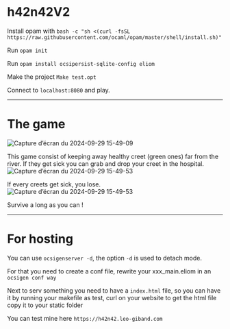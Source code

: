 # h42n42V2

Install opam with `bash -c "sh <(curl -fsSL https://raw.githubusercontent.com/ocaml/opam/master/shell/install.sh)"`

Run `opam init`

Run `opam install ocsipersist-sqlite-config eliom`

Make the project `Make test.opt`

Connect to `localhost:8080` and play.

----------------------------------

# The game
![Capture d’écran du 2024-09-29 15-49-09](https://github.com/user-attachments/assets/51675fae-a235-4220-84db-98c1bcc0c782)

This game consist of keeping away healthy creet (green ones) far from the river. If they get sick you can grab and drop your creet in the hospital.
![Capture d’écran du 2024-09-29 15-49-53](https://github.com/user-attachments/assets/d344cbb2-aa5c-45ca-9e23-99b1b3e95cbc)

If every creets get sick, you lose.
![Capture d’écran du 2024-09-29 15-49-53](https://github.com/user-attachments/assets/d7f177da-fc13-49b8-a0eb-464312e58cd7)

Survive a long as you can !

-----------------------------------

# For hosting

You can use `ocsigenserver -d`, the option `-d` is used to detach mode. 

For that you need to create a conf file, rewrite your xxx_main.eliom in an `ocsigen conf way`

Next to serv something you need to have a `index.html` file, so you can have it by running your makefile as test, curl on your website to get the html file copy it to your static folder

You can test mine here `https://h42n42.leo-giband.com`
